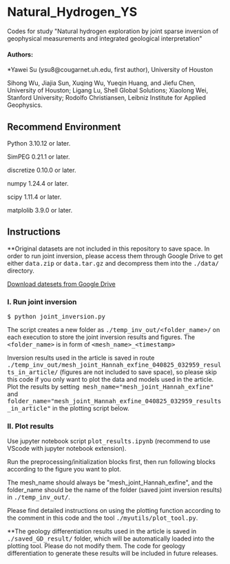 # Natural_Hydrogen_YS
Codes for study "Natural hydrogen exploration by joint sparse inversion of geophysical measurements and integrated geological interpretation"

#### Authors:
<p>*Yawei Su (ysu8@cougarnet.uh.edu, first author), University of Houston</p>
<p> Sihong Wu, Jiajia Sun, Xuqing Wu, Yueqin Huang, and Jiefu Chen, University of Houston; Ligang Lu, Shell Global Solutions; Xiaolong Wei, Stanford University; Rodolfo Christiansen, Leibniz Institute for Applied Geophysics.</p>


## Recommend Environment

<p>Python 3.10.12 or later.</p>
<p>SimPEG 0.21.1 or later.</p>
<p>discretize 0.10.0 or later.</p>
<p>numpy 1.24.4 or later.</p>
<p>scipy 1.11.4 or later.</p>
<p>matplolib 3.9.0 or later.</p>

## Instructions
<p>**Original datasets are not included in this repository to save space. In order to run joint inversion, please access them through Google Drive to get either <kbd>data.zip</kbd> or <kbd>data.tar.gz</kbd> and decompress them into the <kbd>./data/</kbd> directory.</p>

[Download datesets from Google Drive](https://drive.google.com/drive/folders/1usK0o6gbAA6jCHSEyAhlu4rci7O-DMdP?usp=drive_link)

### I. Run joint inversion

<p><kbd>$ python joint_inversion.py</kbd></p>

<p>The script creates a new folder as <kbd>./temp_inv_out/&lt;folder_name&gt;/</kbd> on each execution to store the joint inversion results and figures. The <kbd>&lt;folder_name&gt;</kbd> is in form of <kbd>&lt;mesh_name&gt;_&lt;timestamp&gt;</kbd>


<p>Inversion results used in the article is saved in route <kbd>./temp_inv_out/mesh_joint_Hannah_exfine_040825_032959_results_in_article/</kbd> (figures are not included to save space), so please skip this code if you only want to plot the data and models used in the article. Plot the results by setting<kbd> mesh_name="mesh_joint_Hannah_exfine"</kbd> and <kbd>folder_name="mesh_joint_Hannah_exfine_040825_032959_results_in_article"</kbd> in the plotting script below.</p>


### II. Plot results

<p>Use jupyter notebook script <kbd>plot_results.ipynb</kbd> (recommend to use VScode with jupyter notebook extension).</p>
<p>Run the preprocessing/initialization blocks first, then run following blocks according to the figure you want to plot.</p>
<p>The mesh_name should always be "mesh_joint_Hannah_exfine", and the folder_name should be the name of the folder (saved joint inversion results) in <kbd>./temp_inv_out/</kbd>.</p>

<p>Please find detailed instructions on using the plotting function according to the comment in this code and the tool <kbd>./myutils/plot_tool.py</kbd>. </p>
<p>**The geology differentiation results used in the article is saved in <kbd>./saved_GD_result/</kbd> folder, which will be automatically loaded into the plotting tool. Please do not modify them. The code for geology differentiation to generate these results will be included in future releases.</p>